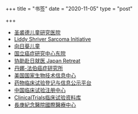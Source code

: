 +++
title = "书签"
date = "2020-11-05"
type = "post"

+++

- [圣裘德儿童研究医院](https://together.stjude.org/zh-cn/)
- [Liddy Shriver Sarcoma Initiative](http://sarcomahelp.org/translate/ch-sarcoma.html)
- [向日葵儿童](http://www.curekids.cn/)
- [国立癌症研究中心东院](https://www.ncc.go.jp/zh/ncce/index.html)
- [协助赴日就医 Japan Retreat](https://japan-retreat.jp/cn/coordination1/)
- [丹娜-法伯癌症研究所](https://www.dana-farber.org/for-patients-and-families/becoming-a-patient/international-patients/chinese/)
- [美国国家生物技术信息中心](https://www.ncbi.nlm.nih.gov/)
- [药物临床试验登记与信息公示平台](http://www.chinadrugtrials.org.cn/)
- [中国临床试验注册中心](http://www.chictr.org.cn/)
- [ClinicalTrials临床试验资料库](https://clinicaltrials.gov/)
- [長庚紀念醫院國際醫療中心](http://www.chang-gung.com/)

